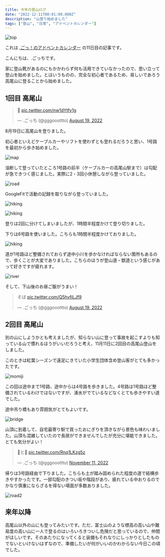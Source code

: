 ```yaml
---
title: 今年の登山ログ
date: "2022-12-11T00:01:00.000Z"
description: "山登り始めました"
tags: ["登山", "日常", "アドベントカレンダー"]
---
```


![top](/blog/assets/images//posts/20221211-climbing-mountains/top.jpg)

これは [.ごっ！のアドベントカレンダー](https://adventar.org/calendars/8199) の11日目の記事です。

こんにちは、.ごっちです。

家に登山靴があるのにもかかわらず何も活用できていなかったので、思い立って登山を始めました。とはいうものの、完全な初心者であるため、易しいであろう高尾山に登ることから始めました。

## 1回目 高尾山

<blockquote class="twitter-tweet"><p lang="und" dir="ltr">🗻 <a href="https://t.co/nw1dYtfy1g">pic.twitter.com/nw1dYtfy1g</a></p>&mdash; .ごっち (@gggooottto) <a href="https://twitter.com/gggooottto/status/1560424255296524289?ref_src=twsrc%5Etfw">August 19, 2022</a></blockquote>

8月19日に高尾山を登りました。

初心者といえどケーブルカーやリフトを使わずとも登れるだろうと思い、1号路を最初から歩き始めました。

![map](/blog/assets/images//posts/20221211-climbing-mountains/map.jpg)

油断して登っていたところ1号路の前半（ケーブルカーの高尾山駅まで）は勾配が急できつく感じました。実際に2・3回小休憩しながら登っていました。

![road](road.jpg)

GoogleFitで活動の記録を取りながら登っていました。

![hiking](/blog/assets/images//posts/20221211-climbing-mountains/hiking3.png)

![hiking](/blog/assets/images//posts/20221211-climbing-mountains/hiking1.png)

登りは2回に分けてしまいましたが、1時間半程度かけて登り切りました。

下りは6号路を使いました。こちらも1時間半程度かけておりました。

![hiking](/blog/assets/images//posts/20221211-climbing-mountains/hiking2.png)

道が1号路ほど整備されておらず途中小川を歩かなければならない箇所もあるので、歩くことが大変でありました。こちらのほうが登山道・獣道という感じがあって好きですが疲れます。

![river](/blog/assets/images//posts/20221211-climbing-mountains/river.jpg)

そして、下山後のお昼ご飯がうまい！

<blockquote class="twitter-tweet"><p lang="ja" dir="ltr">そば <a href="https://t.co/Q5hvfiLJf9">pic.twitter.com/Q5hvfiLJf9</a></p>&mdash; .ごっち (@gggooottto) <a href="https://twitter.com/gggooottto/status/1560495562113585152?ref_src=twsrc%5Etfw">August 19, 2022</a></blockquote>

## 2回目 高尾山

別の山にしようかとも考えましたが、知らない山に登って事故を起こすよりも知っている山で慣れるほうがいいだろうと考え、11月11日に2回目の高尾山登山をしました。

このときは紅葉シーズンで遠足にきていた小学生団体含め登山客がとても多かったです。

![momiji](/blog/assets/images//posts/20221211-climbing-mountains/momiji.jpg)

この回は途中まで1号路、途中からは4号路を歩きました。4号路は1号路ほど整備されているわけではないですが、湧水がでているなどなくとても歩きやすい道でした。

途中吊り橋もあり雰囲気がとてもよいです。

![bridge](/blog/assets/images//posts/20221211-climbing-mountains/bridge.jpg)

山頂に到着して、自宅最寄り駅で買ったおにぎりを頂きながら景色も味わいました。山頂も混雑していたので長居ができませんでしたが充分に堪能できました。とても気分がよい！

<blockquote class="twitter-tweet"><p lang="ja" dir="ltr">🗻と🍙 <a href="https://t.co/Rnq1LKzg5z">pic.twitter.com/Rnq1LKzg5z</a></p>&mdash; .ごっち (@gggooottto) <a href="https://twitter.com/gggooottto/status/1590895277430669313?ref_src=twsrc%5Etfw">November 11, 2022</a></blockquote>

帰りは3号路経由で下りました。こちらも土が踏み固められた程度の道で結構歩きやすかったです。一部勾配のきつい坂や階段があり、疲れている中おりるのでかなり慎重にならざるを得ない場面が多数ありました。

![road2](/blog/assets/images//posts/20221211-climbing-mountains/road2.jpg)

## 来年以降

高尾山以外の山にも登ってみたいです。ただ、富士山のような標高の高い山や難易度の高い山に一人で登るのはいろいろきついし危険だと思っているので、仲間がほしいです。そのあたりになってくると装備もそれなりにしっかりとしたものでないといけないはずなので、準備したいが何がいいのかわからない今日この頃でした。
